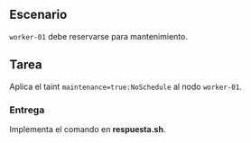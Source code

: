 ## Escenario
`worker-01` debe reservarse para mantenimiento.

## Tarea
Aplica el taint `maintenance=true:NoSchedule` al nodo `worker-01`.

### Entrega
Implementa el comando en **respuesta.sh**.
